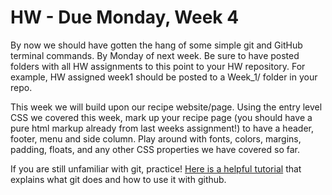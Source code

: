 # HW - Due Monday, Week 4

By now we should have gotten the hang of some simple git and GitHub terminal commands. By Monday of next week. Be sure to have posted folders with all HW assignments to this point to your HW repository. For example, HW assigned week1 should be posted to a Week_1/ folder in your repo.

This week we will build upon our recipe website/page. Using the entry level CSS we covered this week, mark up your recipe page (you should have a pure html markup already from last weeks assignment!) to have a header, footer, menu and side column. Play around with fonts, colors, margins, padding, floats, and any other CSS properties we have covered so far.

If you are still unfamiliar with git, practice! [Here is a helpful tutorial](http://rogerdudler.github.io/git-guide/) that explains what git does and how to use it with github.
